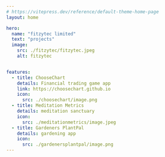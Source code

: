 ```yaml
---
# https://vitepress.dev/reference/default-theme-home-page
layout: home

hero:
  name: "fitzytec limited"
  text: "projects"
  image:
    src: ./fitzytec/fitzytec.jpeg
    alt: fitzytec  


features:
  - title: ChooseChart
    details: Financial trading game app
    link: https://choosechart.github.io
    icon:
      src: ./choosechart/image.png    
  - title: Meditation Metrics
    details: meditation sanctuary
    icon:
      src: ./meditationmetrics/image.jpeg    
  - title: Gardeners PlantPal
    details: gardening app
    icon:
      src: ./gardenersplantpal/image.png    
---
```


